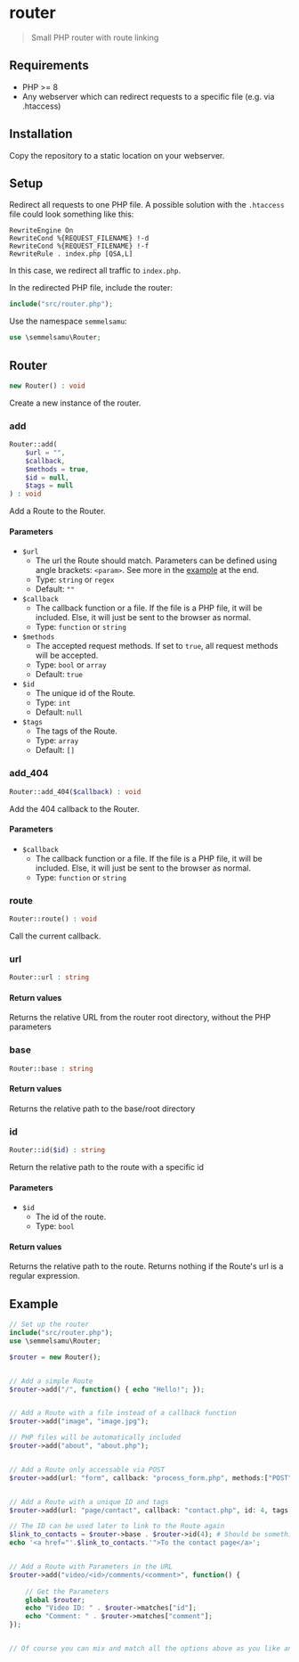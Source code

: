 # router

> Small PHP router with route linking

## Requirements

- PHP >= 8
- Any webserver which can redirect requests to a specific file (e.g. via .htaccess)

## Installation

Copy the repository to a static location on your webserver.

## Setup

Redirect all requests to one PHP file. A possible solution with the `.htaccess` file could look something like this:

```htaccess
RewriteEngine On
RewriteCond %{REQUEST_FILENAME} !-d
RewriteCond %{REQUEST_FILENAME} !-f
RewriteRule . index.php [QSA,L]
```

In this case, we redirect all traffic to `index.php`.

In the redirected PHP file, include the router:

```php
include("src/router.php");
```
Use the namespace `semmelsamu`:

```php
use \semmelsamu\Router;
```

## Router

```php
new Router() : void
```

Create a new instance of the router.

### add

```php
Router::add(
    $url = "", 
    $callback,
    $methods = true,  
    $id = null, 
    $tags = null
) : void
```

Add a Route to the Router.

#### Parameters

- `$url`
    - The url the Route should match. Parameters can be defined using angle brackets: `<param>`. See more in the [example](#example) at the end.
    - Type: `string` or `regex`
    - Default: `""`
- `$callback`
    - The callback function or a file. If the file is a PHP file, it will be included. Else, it will just be sent to the browser as normal.
    - Type: `function` or `string`
- `$methods`
    - The accepted request methods. If set to `true`, all request methods will be accepted.
    - Type: `bool` or `array`
    - Default: `true`
- `$id`
    - The unique id of the Route.
    - Type: `int`
    - Default: `null`
- `$tags`
    - The tags of the Route.
    - Type: `array`
    - Default: `[]`

### add_404

```php
Router::add_404($callback) : void
```

Add the 404 callback to the Router.

#### Parameters

- `$callback`
    - The callback function or a file. If the file is a PHP file, it will be included. Else, it will just be sent to the browser as normal.
    - Type: `function` or `string`

### route

```php
Router::route() : void
```

Call the current callback.

### url

```php
Router::url : string
```

#### Return values

Returns the relative URL from the router root directory, without the PHP parameters

### base

```php
Router::base : string
```

#### Return values

Returns the relative path to the base/root directory

### id

```php
Router::id($id) : string
```

Return the relative path to the route with a specific id

#### Parameters

- `$id`
    - The id of the route.
    - Type: `bool`

#### Return values

Returns the relative path to the route. Returns nothing if the Route's url is a regular expression.

## Example

```php
// Set up the router
include("src/router.php");
use \semmelsamu\Router;

$router = new Router();


// Add a simple Route
$router->add("/", function() { echo "Hello!"; });


// Add a Route with a file instead of a callback function
$router->add("image", "image.jpg");

// PHP files will be automatically included
$router->add("about", "about.php"); 


// Add a Route only accessable via POST
$router->add(url: "form", callback: "process_form.php", methods:["POST"]);


// Add a Route with a unique ID and tags
$router->add(url: "page/contact", callback: "contact.php", id: 4, tags: ["main", "public"]);

// The ID can be used later to link to the Route again
$link_to_contacts = $router->base . $router->id(4); # Should be something like "./page/contact"
echo '<a href="'.$link_to_contacts.'">To the contact page</a>';


// Add a Route with Parameters in the URL
$router->add("video/<id>/comments/<comment>", function() { 
    
    // Get the Parameters
    global $router;
    echo "Video ID: " . $router->matches["id"]; 
    echo "Comment: " . $router->matches["comment"]; 
});


// Of course you can mix and match all the options above as you like and need! 
```